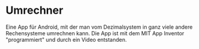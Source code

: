 # Umrechner
Eine App für Android, mit der man vom Dezimalsystem in ganz viele andere Rechensysteme umrechnen kann. Die App ist mit dem MIT App Inventor "programmiert" und durch ein Video entstanden.
